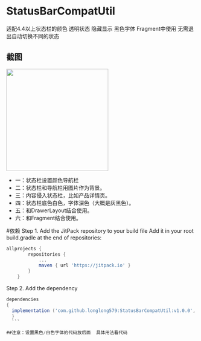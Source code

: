 ﻿# StatusBarCompatUtil
适配4.4以上状态栏的颜色 透明状态 隐藏显示 黑色字体 Fragment中使用  无需退出自动切换不同的状态


## 截图 
<image src="./1.gif" width="270"> 
	
* 一：状态栏设置颜色导航栏
* 二：状态栏和导航栏用图片作为背景。
* 三：内容侵入状态栏，比如产品详情页。
* 四：状态栏底色白色，字体深色（大概是灰黑色）。
* 五：和DrawerLayout结合使用。
* 六：和Fragment结合使用。
	
#依赖
Step 1. Add the JitPack repository to your build file
Add it in your root build.gradle at the end of repositories:
```groovy
allprojects {
		repositories {
			...
			maven { url 'https://jitpack.io' }
		}
	}
  ```
  
  Step 2. Add the dependency 
  ```groovy
  dependencies 
  {
    implementation ('com.github.longlong579:StatusBarCompatUtil:v1.0.0', { exclude group: 'com.android.support' })
	}
	```
  
  ##注意：设置黑色/白色字体的代码放后面  具体用法看代码

